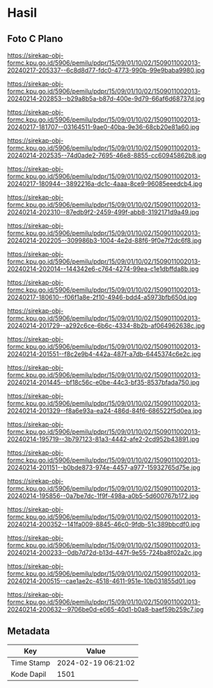 # Hasil

## Foto C Plano

https://sirekap-obj-formc.kpu.go.id/5906/pemilu/pdpr/15/09/01/10/02/1509011002013-20240217-205337--6c8d8d77-fdc0-4773-990b-99e9baba9980.jpg

https://sirekap-obj-formc.kpu.go.id/5906/pemilu/pdpr/15/09/01/10/02/1509011002013-20240214-202853--b29a8b5a-b87d-400e-9d79-66af6d68737d.jpg

https://sirekap-obj-formc.kpu.go.id/5906/pemilu/pdpr/15/09/01/10/02/1509011002013-20240217-181707--03164511-9ae0-40ba-9e36-68cb20e81a60.jpg

https://sirekap-obj-formc.kpu.go.id/5906/pemilu/pdpr/15/09/01/10/02/1509011002013-20240214-202535--74d0ade2-7695-46e8-8855-cc60945862b8.jpg

https://sirekap-obj-formc.kpu.go.id/5906/pemilu/pdpr/15/09/01/10/02/1509011002013-20240217-180944--3892216a-dc1c-4aaa-8ce9-96085eeedcb4.jpg

https://sirekap-obj-formc.kpu.go.id/5906/pemilu/pdpr/15/09/01/10/02/1509011002013-20240214-202310--87edb9f2-2459-499f-abb8-3192171d9a49.jpg

https://sirekap-obj-formc.kpu.go.id/5906/pemilu/pdpr/15/09/01/10/02/1509011002013-20240214-202205--309986b3-1004-4e2d-88f6-9f0e7f2dc6f8.jpg

https://sirekap-obj-formc.kpu.go.id/5906/pemilu/pdpr/15/09/01/10/02/1509011002013-20240214-202014--144342e6-c764-4274-99ea-c1e1dbffda8b.jpg

https://sirekap-obj-formc.kpu.go.id/5906/pemilu/pdpr/15/09/01/10/02/1509011002013-20240217-180610--f06f1a8e-2f10-4946-bdd4-a5973bfb650d.jpg

https://sirekap-obj-formc.kpu.go.id/5906/pemilu/pdpr/15/09/01/10/02/1509011002013-20240214-201729--a292c6ce-6b6c-4334-8b2b-af064962638c.jpg

https://sirekap-obj-formc.kpu.go.id/5906/pemilu/pdpr/15/09/01/10/02/1509011002013-20240214-201551--f8c2e9b4-442a-487f-a7db-6445374c6e2c.jpg

https://sirekap-obj-formc.kpu.go.id/5906/pemilu/pdpr/15/09/01/10/02/1509011002013-20240214-201445--bf18c56c-e0be-44c3-bf35-8537bfada750.jpg

https://sirekap-obj-formc.kpu.go.id/5906/pemilu/pdpr/15/09/01/10/02/1509011002013-20240214-201329--f8a6e93a-ea24-486d-84f6-686522f5d0ea.jpg

https://sirekap-obj-formc.kpu.go.id/5906/pemilu/pdpr/15/09/01/10/02/1509011002013-20240214-195719--3b797123-81a3-4442-afe2-2cd952b43891.jpg

https://sirekap-obj-formc.kpu.go.id/5906/pemilu/pdpr/15/09/01/10/02/1509011002013-20240214-201151--b0bde873-974e-4457-a977-15932765d75e.jpg

https://sirekap-obj-formc.kpu.go.id/5906/pemilu/pdpr/15/09/01/10/02/1509011002013-20240214-195856--0a7be7dc-1f9f-498a-a0b5-5d600767b172.jpg

https://sirekap-obj-formc.kpu.go.id/5906/pemilu/pdpr/15/09/01/10/02/1509011002013-20240214-200352--141fa009-8845-46c0-9fdb-51c389bbcdf0.jpg

https://sirekap-obj-formc.kpu.go.id/5906/pemilu/pdpr/15/09/01/10/02/1509011002013-20240214-200233--0db7d72d-b13d-447f-9e55-724ba8f02a2c.jpg

https://sirekap-obj-formc.kpu.go.id/5906/pemilu/pdpr/15/09/01/10/02/1509011002013-20240214-200515--cae1ae2c-4518-4611-951e-10b031855d01.jpg

https://sirekap-obj-formc.kpu.go.id/5906/pemilu/pdpr/15/09/01/10/02/1509011002013-20240214-200632--9706be0d-e065-40d1-b0a8-baef59b259c7.jpg


## Metadata

| Key        | Value               |
| ---------- | ------------------- |
| Time Stamp | 2024-02-19 06:21:02 |
| Kode Dapil | 1501                |




